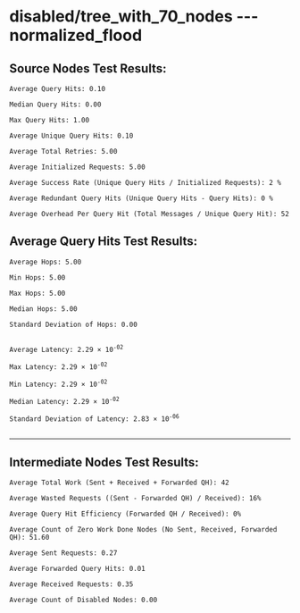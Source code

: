 # disabled/tree_with_70_nodes --- normalized_flood
## Source Nodes Test Results:
	Average Query Hits: 0.10

	Median Query Hits: 0.00

	Max Query Hits: 1.00

	Average Unique Query Hits: 0.10

	Average Total Retries: 5.00

	Average Initialized Requests: 5.00

	Average Success Rate (Unique Query Hits / Initialized Requests): 2 %

	Average Redundant Query Hits (Unique Query Hits - Query Hits): 0 %

	Average Overhead Per Query Hit (Total Messages / Unique Query Hit): 52



## Average Query Hits Test Results:
<pre><code>Average Hops: 5.00

Min Hops: 5.00

Max Hops: 5.00

Median Hops: 5.00

Standard Deviation of Hops: 0.00


Average Latency: 2.29 × 10<sup>-02</sup>

Max Latency: 2.29 × 10<sup>-02</sup>

Min Latency: 2.29 × 10<sup>-02</sup>

Median Latency: 2.29 × 10<sup>-02</sup>

Standard Deviation of Latency: 2.83 × 10<sup>-06</sup>

</code></pre>

---------------------------------------------
## Intermediate Nodes Test Results:

	Average Total Work (Sent + Received + Forwarded QH): 42

	Average Wasted Requests ((Sent - Forwarded QH) / Received): 16%

	Average Query Hit Efficiency (Forwarded QH / Received): 0%

	Average Count of Zero Work Done Nodes (No Sent, Received, Forwarded QH): 51.60

	Average Sent Requests: 0.27

	Average Forwarded Query Hits: 0.01

	Average Received Requests: 0.35

	Average Count of Disabled Nodes: 0.00

